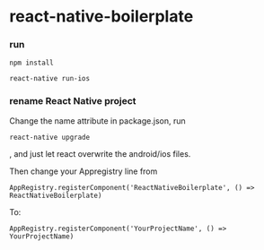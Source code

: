 # react-native-boilerplate

### run
```
npm install

react-native run-ios
```

### rename React Native project
Change the name attribute in package.json, run
```
react-native upgrade
```
, and just let react overwrite the android/ios files.

Then change your Appregistry line from
```
AppRegistry.registerComponent('ReactNativeBoilerplate', () => ReactNativeBoilerplate)
```
To:
```
AppRegistry.registerComponent('YourProjectName', () => YourProjectName)
```
